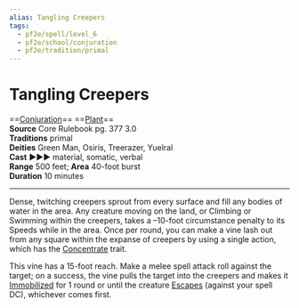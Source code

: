 ```yaml
---
alias: Tangling Creepers
tags:
  - pf2e/spell/level_6
  - pf2e/school/conjuration
  - pf2e/tradition/primal
---
```


# Tangling Creepers

==[Conjuration](../../../Traits/Conjuration.md)== ==[Plant](../../../Traits/Plant.md)==  
__Source__ Core Rulebook pg. 377 3.0  
**Traditions** primal  
**Deities** Green Man, Osiris, Treerazer, Yuelral  
**Cast** ►►► material, somatic, verbal  
**Range** 500 feet; **Area** 40-foot burst  
**Duration** 10 minutes

---

Dense, twitching creepers sprout from every surface and fill any bodies of water in the area. Any creature moving on the land, or Climbing or Swimming within the creepers, takes a –10-foot circumstance penalty to its Speeds while in the area. Once per round, you can make a vine lash out from any square within the expanse of creepers by using a single action, which has the [Concentrate](../../../Traits/Concentrate.md) trait.

This vine has a 15-foot reach. Make a melee spell attack roll against the target; on a success, the vine pulls the target into the creepers and makes it [Immobilized](../../../Conditions/Immobilized.md) for 1 round or until the creature [Escapes](../../../Rules/Actions/Escape.md) (against your spell DC), whichever comes first.
